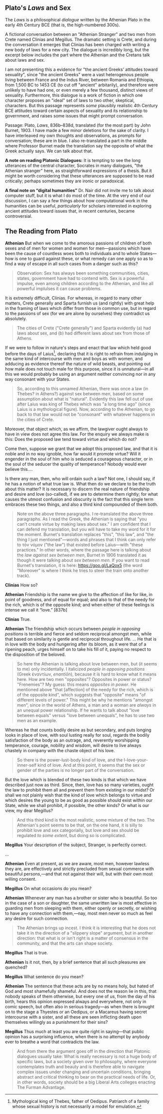 ## Plato's *Laws* and Sex

The *Laws* is a philosophical *dialogue* written by the Athenian Plato in the early 4th Century BCE (that is, the high-numbered 300s).

A fictional conversation between an "Athenian Stranger" and two men from Crete named Clinias and Megillus. The dramatic setting is Crete, and during the conversation it emerges that Clinias has been charged with writing a new body of laws for a new city. The dialogue is incredibly long, but the excerpt below includes the part where the Athenian and the Cretans talk about laws and sex.

I am not presenting this a evidence for "the ancient Greeks' attitudes toward sexuality", since "the ancient Greeks" were a vast heterogenous people living between France and the Indus River, between Romania and Ethiopia, from 1,500 BC to 1453 CE (to cut off "ancient" arbitarily), and therefore were unlikely to have had one, or even merely a few thousand, distinct views of sexuality. Furthermore, this dialogue is a work of fiction in which one character proposes an "ideal" set of laws to two other, skeptical, characters. But this passage represents *some* plausibly realistic 4th Century BCE attitudes toward certain aspects of sexuality and its relationship to government, and raises some issues that might prompt conversation.

Passage: Plato, *Laws*, 836b–838d, translated (for the most part) by John Burnet, 1903. I have made a few minor deletions for the sake of clarity. I have interleaved my own thoughts and observations, as prompts for conversation; these are in blue. I also re-translated a part in the middle where Professor Burnet made the translation say the opposite of what the Greek actually says. We can talk about that.

**A note on reading Platonic Dialogues:** It is tempting to see the long utterances of the central character, Socrates in many dialogues, "the Athenian stranger" here, as straightforward expressions of a thesis. But it might be worth considering that these utterances are supposed to be read critically; perhaps sometimes they are ironic or paradoxical.

**A final note on “digital humanities”** Dr. Nair did not invite me to talk about computer stuff, but it is what I do most of the time. At the very end of our discussion, I can say a few things about how computational work in the humanities can be useful, *particularly* for scholars interested in exploring ancient attitudes toward issues that, in recent centuries, became controversial.

## The Reading from Plato

**Athenian** But when we come to the amorous passions of children of both sexes and of men for women and women for men—passions which have been the cause of countless woes both to individuals and to whole States—how is one to guard against these, or what remedy can one apply so as to find a way of escape in all such cases from a danger such as this? 

> Observation: Sex has always been something communities, cities, states, government have had to contend with. Sex is a powerful impulse, even among children according to the Athenian, and like all powerful implulses it can cause problems.

It is extremely difficult, Clinias. For whereas, in regard to many other matters, Crete generally and Sparta furnish us (and rightly) with great help in the framing of laws which differ from those in common use, but in regard to the passions of sex (for we are alone by ourselves) they contradict us absolutely.

> The cities of Crete ("Crete generally") and Sparta evidently (a) had laws about sex, and (b) had different laws about sex from those of Athens.

If we were to follow in nature's steps and enact that law which held good before the days of Laius[^laius], declaring that it is right to refrain from indulging in the same kind of intercourse with men and boys as with women, and adducing as evidence thereof the nature of wild beasts, and pointing out how male does not touch male for this purpose, since it is unnatural—in all this we would probably be using an argument neither convincing nor in any way consonant with your States. 

> So, according to this unnamed Athenian, there was once a law (in Thebes? in Athens?) against sex between men, based on some assumption about what is "natural". Evidently this law fell out of use after Laius was king of Thebes which was "a long time ago" (since Laius is a mythological figure). Now, according to the Athenian, to go back to that law would not be "consonant" with whatever happens in the cities of Crete.
 
Moreover, that object which, as we affirm, the lawgiver ought always to have in view does not agree this law. For the enquiry we always make is this: Does the proposed law tend toward virtue and which do not? 

Come then, suppose we grant that we adopt this proposed law, and that it is noble and in no way ignoble, how far would it promote virtue? Will it engender in the soul of him who is seduced a courageous character, or in the soul of the seducer the quality of temperance? Nobody would ever believe this.…

Is there any man, then, who will ordain such a law? Not one, I should say, if he has a notion of what true law is. What then do we declare to be the truth about this matter? It is necessary to discern the real nature of friendship and desire and love (so-called), if we are to determine them rightly; for what causes the utmost confusion and obscurity is the fact that this single term embraces these two things, and also a third kind compounded of them both.

> Note on the above three paragraphs. I re-translated the above three paragraphs. As I read the Greek, the Athenian is saying that "you can't create virtue by making laws about sex." I am confident that I can defend my translation, but you will have to take my word for it for the moment. Burnet's translation replaces "this", "this law", and "the thing I just mentioned"—words and phrases that I think can only refer to τὸν νόμον ("the law") that existed before Laius—with "these practices." In other words, where the passage here is talking about the *law against sex between men*, Burnet in 1906 translated it as though it were talking about *sex between men.* If you want to read Burnet's translation, it is here: https://goo.gl/LaQox5 (the word "Moreover" is where I think he tries to steer the train onto another track).

[^laius]: Mythological king of Thebes, father of Oedipus. Patriarch of a family whose sexual history is not necessarily a model for emulation.

**Clinias** How so?

**Athenian** Friendship is the name we give to the affection of like for like, in point of goodness, and of equal for equal; and also to that of the needy for the rich, which is of the opposite kind; and when either of these feelings is intense we call it “love.” [837b]

**Clinias** True.

**Athenian** The friendship which occurs between *people in opposing positions* is terrible and fierce and seldom reciprocal amongst men, while that based on similarity is gentle and reciprocal throughout life. … He that is in love with the body  and hungering after its bloom, as it were that of a ripening peach, urges himself on to take his fill of it, paying no respect to the disposition of the beloved. 

> So here the Athenian is talking about love between men, but (it seems to me) only incidentally. I italicized *people in opposing positions* (Greek ἐναντίων, *enantiōn*), because it is hard to know what it means here. How are two men "opposites"? Opposites in power or status? "Frenemies"? My guess: this means *opposites in power*. He mentioned above "that [affection] of the needy for the rich, which is of the opposite kind", which suggests that "opposite" means "of different levels of power." This might be why he mentions "amongst men", since in the world of Athens, a man and a woman are *always* in an unequal power relationship. If he wants to talk about "love between equals" versus "love between unequals", he has to use two men as an example.

Whereas he that counts bodily desire as but secondary, and puts longing looks in place of love, with soul lusting really for soul, regards the bodily satisfaction of the body as an outrage, and, reverently worshipping temperance, courage, nobility and wisdom, will desire to live always chastely in company with the chaste object of his love. 

> So there is the power-lust-body kind of love, and the I-love-your-inner-self kind of love. And at this point, it seems that the sex or gender of the parties is no longer part of the conversation.

But the love which is blended of these two kinds is that which we have described just now as third. Since, then, love has so many varieties, ought the law to prohibit them all and prevent them from existing in our midst? Or shall we not plainly wish that the kind of love which belongs to virtue and which desires the young to be as good as possible should exist within our State, while we shall prohibit, if possible, the other kinds? Or what is our view, my dear Megillus?

> And this third kind is the most realistic, some mixture of the two. The Athenian's point seems to be that, on the one hand, it is silly to prohibit love and sex categorially, but love and sex should be regulated *to some extent*, but doing so is complicated.

**Megillus** Your description of the subject, Stranger, is perfectly correct.

…

**Athenian** Even at present, as we are aware, most men, however lawless they are, are effectively and strictly precluded from sexual commerce with beautiful persons,—and that not against their will, but with their own most willing consent.

**Megillus** On what occasions do you mean?

**Athenian** Whenever any man has a brother or sister who is beautiful. So too in the case of a son or daughter, the same unwritten law is most effective in guarding men from sleeping with them, either openly or secretly, or wishing to have any connection with them,—nay, most men never so much as feel any desire for such connection.

> The Athenian brings up incest. I think it is interesting that he does not take it in the direction of a "slippery slope" argument, but in another direction: that what is or isn't right is a matter of consensus in the community, and that the arts can shape society.

**Megillus** That is true.

**Athenian** Is it not, then, by a brief sentence that all such pleasures are quenched?

**Megillus** What sentence do you mean?

**Athenian** The sentence that these acts are by no means holy, but hated of God and most shamefully shameful. And does not the reason lie in this, that nobody speaks of them otherwise, but every one of us, from the day of his birth, hears this opinion expressed always and everywhere, not only in comic speech, but often also in serious tragedy—as when there is brought on to the stage a Thyestes or an Oedipus, or a Macareus having secret intercourse with a sister, and all these are seen inflicting death upon themselves willingly as a punishment for their sins?

**Megillus** Thus much at least you are quite right in saying—that public opinion has a surprising influence, when there is no attempt by anybody ever to breathe a word that contradicts the law.

> And from there the argument goes off in the direction that Platonic dialogues usually take: What is really necessary is not a huge body of specific laws, but a society given over to philosophy, where everyone contemplates truth and beauty and is therefore able to navigate complex issues under changing and uncertain conditions, bringing abstract and critical thinking to bear on the practical needs of life. Or, in other words, society should be a big Liberal Arts colleges enacting The Furman Advantage.

